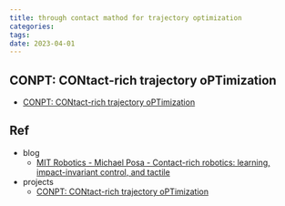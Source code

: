 ```yaml
---
title: through contact mathod for trajectory optimization
categories: 
tags: 
date: 2023-04-01
---
```


## CONPT: CONtact-rich trajectory oPTimization

- [CONPT: CONtact-rich trajectory oPTimization](https://github.com/YukiShirai/conpt)


## Ref

- blog
    - [MIT Robotics - Michael Posa - Contact-rich robotics: learning, impact-invariant control, and tactile](https://www.bilibili.com/video/BV1GU4y1M7Qj/)
- projects
    - [CONPT: CONtact-rich trajectory oPTimization](https://github.com/YukiShirai/conpt)